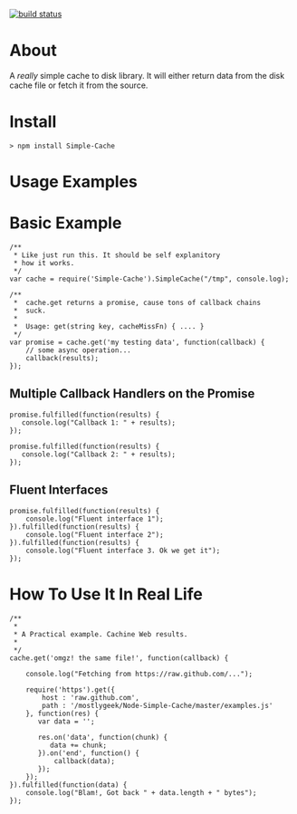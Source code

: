 [![build status](https://secure.travis-ci.org/mostlygeek/Node-Simple-Cache.png)](http://travis-ci.org/mostlygeek/Node-Simple-Cache)

# About

A *really* simple cache to disk library. It will either return data from the disk cache file or fetch it from the source. 

# Install

    > npm install Simple-Cache

# Usage Examples

# Basic Example
    /**
     * Like just run this. It should be self explanitory 
     * how it works. 
     */
    var cache = require('Simple-Cache').SimpleCache("/tmp", console.log);
    
    /**
     *  cache.get returns a promise, cause tons of callback chains
     *  suck. 
     *  
     *  Usage: get(string key, cacheMissFn) { .... }
     */ 
    var promise = cache.get('my testing data', function(callback) {
        // some async operation... 
        callback(results);    
    });

## Multiple Callback Handlers on the Promise

    promise.fulfilled(function(results) {
       console.log("Callback 1: " + results);
    });
    
    promise.fulfilled(function(results) {
       console.log("Callback 2: " + results);
    });

## Fluent Interfaces

    promise.fulfilled(function(results) {
        console.log("Fluent interface 1");
    }).fulfilled(function(results) {
        console.log("Fluent interface 2");
    }).fulfilled(function(results) {
        console.log("Fluent interface 3. Ok we get it");
    });

# How To Use It In Real Life

    /**
     * 
     * A Practical example. Cachine Web results.
     * 
     */
    cache.get('omgz! the same file!', function(callback) {
        
        console.log("Fetching from https://raw.github.com/...");
        
        require('https').get({
            host : 'raw.github.com', 
            path : '/mostlygeek/Node-Simple-Cache/master/examples.js'
        }, function(res) {           
           var data = '';
    
           res.on('data', function(chunk) {
              data += chunk; 
           }).on('end', function() {
               callback(data);
           });
        });    
    }).fulfilled(function(data) {
        console.log("Blam!, Got back " + data.length + " bytes");
    });

